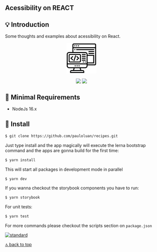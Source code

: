 ## Acessibility on REACT

<!-- [![ci][ci-image]][ci-url]

[ci-image]: https://github.com/pauloluan/recipes/actions/workflows/ci.yml/badge.svg
[ci-url]: https://github.com/pauloluan/recipes/actions/workflows/ci.yml -->

## 💡 Introduction

Some thoughts and examples about acessibility on React.

<span id="top"></span>

<p align="center">
    <a href="#"><img src="https://github.com/pauloluan/assets/blob/master/back.png?raw=true" width="100"></a>
</p>

<p align="center">
    <a href="https://pt-br.reactjs.org/"><img src="https://img.shields.io/badge/ReactJS-17.x-blue?style=for-the-badge"></a>
    <a href="https://nodejs.org/en/"><img src="https://img.shields.io/badge/Node-16.x-green?style=for-the-badge"></a>
</p>

## 📝 Minimal Requirements

- NodeJs 16.x

## 🚀 Install

```sh
$ git clone https://github.com/pauloluan/recipes.git
```

Just type install and the app magically will execute the lerna bootstrap command and the apps are gonna build for the first time:

```sh
$ yarn install
```

This will start all packages in development mode in parallel

```sh
$ yarn dev
```

If you wanna checkout the storybook components you have to run:

```sh
$ yarn storybook
```

For unit tests:

```sh
$ yarn test
```

For more commands please checkout the scripts section on `package.json`

[![standard][standard-image]][standard-url]

[standard-image]: https://img.shields.io/badge/code%20style-standard-brightgreen.svg?style=for-the-badge
[standard-url]: http://npm.im/standard

[🔝 back to top](#top)

